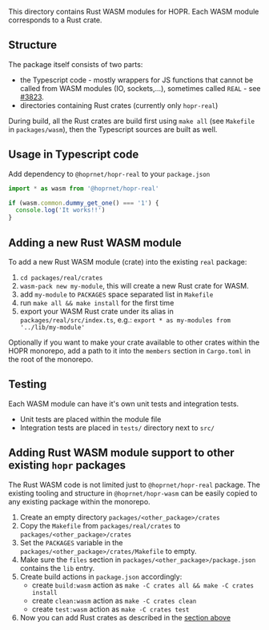 This directory contains Rust WASM modules for HOPR.
Each WASM module corresponds to a Rust crate.

## Structure

The package itself consists of two parts:

- the Typescript code - mostly wrappers for JS functions that cannot be called from WASM modules (IO, sockets,...), sometimes called `REAL` - see [#3823](https://github.com/hoprnet/hoprnet/issues/3823).
- directories containing Rust crates (currently only `hopr-real`)

During build, all the Rust crates are build first using `make all` (see `Makefile` in `packages/wasm`), then the Typescript sources are built as well.

## Usage in Typescript code

Add dependency to `@hoprnet/hopr-real` to your `package.json`

```typescript
import * as wasm from '@hoprnet/hopr-real'

if (wasm.common.dummy_get_one() === '1') {
  console.log('It works!!')
}
```

## <a id="adding_mod"></a> Adding a new Rust WASM module

To add a new Rust WASM module (crate) into the existing `real` package:

1. `cd packages/real/crates`
2. `wasm-pack new my-module`, this will create a new Rust crate for WASM.
3. add `my-module` to `PACKAGES` space separated list in `Makefile`
4. run `make all && make install` for the first time
5. export your WASM Rust crate under its alias in `packages/real/src/index.ts`, e.g.: `export * as my-modules from '../lib/my-module'`

Optionally if you want to make your crate available to other crates within the HOPR monorepo,
add a path to it into the `members` section in `Cargo.toml` in the root of the monorepo.

## Testing

Each WASM module can have it's own unit tests and integration tests.

- Unit tests are placed within the module file
- Integration tests are placed in `tests/` directory next to `src/`

## Adding Rust WASM module support to other existing `hopr` packages

The Rust WASM code is not limited just to `@hoprnet/hopr-real` package. The existing tooling and structure in `@hoprnet/hopr-wasm` can be easily copied to any existing package within the monorepo.

1. Create an empty directory `packages/<other_package>/crates`
2. Copy the `Makefile` from `packages/real/crates` to `packages/<other_package>/crates`
3. Set the `PACKAGES` variable in the `packages/<other_package>/crates/Makefile` to empty.
4. Make sure the `files` section in `packages/<other_package>/package.json` contains the `lib` entry.
5. Create build actions in `package.json` accordingly:
   - create `build:wasm` action as `make -C crates all && make -C crates install`
   - create `clean:wasm` action as `make -C crates clean`
   - create `test:wasm` action as `make -C crates test`
6. Now you can add Rust crates as described in the [section above](#adding_mod)

